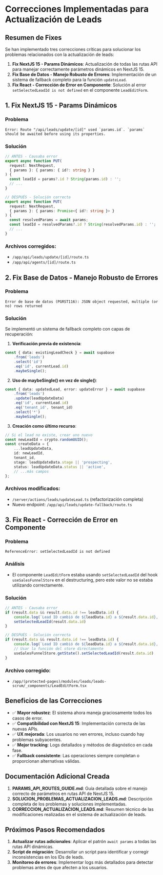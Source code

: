 # Correcciones Implementadas para Actualización de Leads

## Resumen de Fixes

Se han implementado tres correcciones críticas para solucionar los problemas relacionados con la actualización de leads:

1. **Fix NextJS 15 - Params Dinámicos**: Actualización de todas las rutas API para manejar correctamente parámetros dinámicos en NextJS 15.
2. **Fix Base de Datos - Manejo Robusto de Errores**: Implementación de un sistema de fallback completo para la función `updateLead`.
3. **Fix React - Corrección de Error en Componente**: Solución al error `setSelectedLeadId is not defined` en el componente `LeadEditForm`.

## 1. Fix NextJS 15 - Params Dinámicos

### Problema
```
Error: Route "/api/leads/update/[id]" used `params.id`. `params` should be awaited before using its properties.
```

### Solución
```typescript
// ANTES - Causaba error
export async function PUT(
  request: NextRequest,
  { params }: { params: { id?: string } }
) {
  const leadId = params?.id ? String(params.id) : '';
  // ...
}

// DESPUÉS - Solución correcta
export async function PUT(
  request: NextRequest,
  { params }: { params: Promise<{ id?: string }> }
) {
  const resolvedParams = await params;
  const leadId = resolvedParams?.id ? String(resolvedParams.id) : '';
  // ...
}
```

### Archivos corregidos:
- `/app/api/leads/update/[id]/route.ts`
- `/app/api/agents/[id]/route.ts`

## 2. Fix Base de Datos - Manejo Robusto de Errores

### Problema
```
Error de base de datos (PGRST116): JSON object requested, multiple (or no) rows returned
```

### Solución
Se implementó un sistema de fallback completo con capas de recuperación:

1. **Verificación previa de existencia**:
```typescript
const { data: existingLeadCheck } = await supabase
    .from('leads')
    .select('id')
    .eq('id', currentLead.id)
    .maybeSingle();
```

2. **Uso de maybeSingle() en vez de single()**:
```typescript
const { data: updatedLead, error: updateError } = await supabase
    .from('leads')
    .update(leadUpdateData)
    .eq('id', currentLead.id)
    .eq('tenant_id', tenant_id)
    .select('*')
    .maybeSingle();
```

3. **Creación como último recurso**:
```typescript
// Si el lead no existe, crear uno nuevo
const newLeadId = crypto.randomUUID();
const createData = {
    ...leadUpdateData,
    id: newLeadId,
    tenant_id,
    stage: leadUpdateData.stage || 'prospecting',
    status: leadUpdateData.status || 'active',
    // ...más campos
};
```

### Archivos modificados:
- `/server/actions/leads/updateLead.ts` (refactorización completa)
- Nuevo endpoint: `/app/api/leads/update-fallback/route.ts`

## 3. Fix React - Corrección de Error en Componente

### Problema
```
ReferenceError: setSelectedLeadId is not defined
```

### Análisis
- El componente `LeadEditForm` estaba usando `setSelectedLeadId` del hook `useSalesFunnelStore` en el destructuring, pero este valor no se estaba utilizando correctamente.

### Solución
```typescript
// ANTES - Causaba error
if (result.data && result.data.id !== leadData.id) {
    console.log(`Lead ID cambió de ${leadData.id} a ${result.data.id}, actualizando selectedLeadId`)
    setSelectedLeadId(result.data.id)
}

// DESPUÉS - Solución correcta
if (result.data && result.data.id !== leadData.id) {
    console.log(`Lead ID cambió de ${leadData.id} a ${result.data.id}, actualizando selectedLeadId`)
    // Usar la función del store directamente
    useSalesFunnelStore.getState().setSelectedLeadId(result.data.id)
}
```

### Archivo corregido:
- `/app/(protected-pages)/modules/leads/leads-scrum/_components/LeadEditForm.tsx`

## Beneficios de las Correcciones

- ✅ **Mayor robustez**: El sistema ahora maneja graciosamente todos los casos de error.
- ✅ **Compatibilidad con NextJS 15**: Implementación correcta de las nuevas APIs.
- ✅ **UX mejorada**: Los usuarios no ven errores, incluso cuando hay problemas subyacentes.
- ✅ **Mejor tracking**: Logs detallados y métodos de diagnóstico en cada fase.
- ✅ **Fallback consistente**: Las operaciones siempre completan o proporcionan alternativas válidas.

## Documentación Adicional Creada

1. **PARAMS_API_ROUTES_GUIDE.md**: Guía detallada sobre el manejo correcto de parámetros en rutas API de NextJS 15.
2. **SOLUCION_PROBLEMAS_ACTUALIZACION_LEADS.md**: Descripción completa de los problemas y soluciones implementadas.
3. **CORRECCION_ACTUALIZACION_LEADS.md**: Resumen técnico de las modificaciones realizadas en el sistema de actualización de leads.

## Próximos Pasos Recomendados

1. **Actualizar rutas adicionales**: Aplicar el patrón `await params` a todas las rutas API dinámicas.
2. **Script de migración**: Desarrollar un script para identificar y corregir inconsistencias en los IDs de leads.
3. **Monitoreo de errores**: Implementar logs más detallados para detectar problemas antes de que afecten a los usuarios.